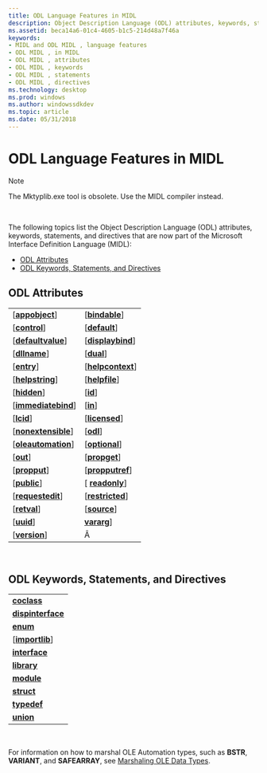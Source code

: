 ```yaml
---
title: ODL Language Features in MIDL
description: Object Description Language (ODL) attributes, keywords, statements, and directives that are part of MIDL.
ms.assetid: beca14a6-01c4-4605-b1c5-214d48a7f46a
keywords:
- MIDL and ODL MIDL , language features
- ODL MIDL , in MIDL
- ODL MIDL , attributes
- ODL MIDL , keywords
- ODL MIDL , statements
- ODL MIDL , directives
ms.technology: desktop
ms.prod: windows
ms.author: windowssdkdev
ms.topic: article
ms.date: 05/31/2018
---
```


# ODL Language Features in MIDL

> [!Note]  
> The Mktyplib.exe tool is obsolete. Use the MIDL compiler instead.

 

The following topics list the Object Description Language (ODL) attributes, keywords, statements, and directives that are now part of the Microsoft Interface Definition Language (MIDL):

-   [ODL Attributes](#odl-attributes)
-   [ODL Keywords, Statements, and Directives](#odl-keywords-statements-and-directives)

## ODL Attributes



|                                            |                                        |
|--------------------------------------------|----------------------------------------|
| \[[**appobject**](appobject.md)\]         | \[[**bindable**](bindable.md)\]       |
| \[[**control**](control.md)\]             | \[[**default**](default.md)\]         |
| \[[**defaultvalue**](defaultvalue.md)\]   | \[[**displaybind**](displaybind.md)\] |
| \[[**dllname**](dllname-str-.md)\]        | \[[**dual**](dual.md)\]               |
| \[[**entry**](entry.md)\]                 | \[[**helpcontext**](helpcontext.md)\] |
| \[[**helpstring**](helpstring.md)\]       | \[[**helpfile**](helpfile.md)\]       |
| \[[**hidden**](hidden.md)\]               | \[[**id**](id.md)\]                   |
| \[[**immediatebind**](immediatebind.md)\] | \[[**in**](in.md)\]                   |
| \[[**lcid**](lcid.md)\]                   | \[[**licensed**](licensed.md)\]       |
| \[[**nonextensible**](nonextensible.md)\] | \[[**odl**](odl.md)\]                 |
| \[[**oleautomation**](oleautomation.md)\] | \[[**optional**](optional.md)\]       |
| \[[**out**](out-idl.md)\]                 | \[[**propget**](propget.md)\]         |
| \[[**propput**](propput.md)\]             | \[[**propputref**](propputref.md)\]   |
| \[[**public**](public.md)\]               | \[ [**readonly**](readonly.md)\]      |
| \[[**requestedit**](requestedit.md)\]     | \[[**restricted**](restricted.md)\]   |
| \[[**retval**](retval.md)\]               | \[[**source**](source.md)\]           |
| \[[**uuid**](uuid.md)\]                   | [**vararg**](vararg.md)\]             |
| \[[**version**](version.md)\]             | Â                                      |



 

## ODL Keywords, Statements, and Directives



|                                        |
|----------------------------------------|
| [**coclass**](coclass.md)             |
| [**dispinterface**](dispinterface.md) |
| [**enum**](enum.md)                   |
| \[[**importlib**](importlib.md)\]     |
| [**interface**](interface.md)         |
| [**library**](library.md)             |
| [**module**](module.md)               |
| [**struct**](struct.md)               |
| [**typedef**](typedef.md)             |
| [**union**](union.md)                 |



 

For information on how to marshal OLE Automation types, such as **BSTR**, **VARIANT**, and **SAFEARRAY**, see [Marshaling OLE Data Types](marshaling-ole-data-types.md).

 

 




